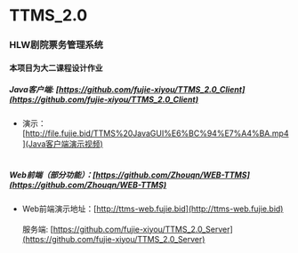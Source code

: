 # TTMS_2.0

### HLW剧院票务管理系统

#### 本项目为大二课程设计作业
##### Java客户端: [https://github.com/fujie-xiyou/TTMS_2.0_Client](https://github.com/fujie-xiyou/TTMS_2.0_Client)<br>
- 演示：[http://file.fujie.bid/TTMS%20JavaGUI%E6%BC%94%E7%A4%BA.mp4](Java客户端演示视频)<br><br>
##### Web前端（部分功能）：[https://github.com/Zhouqn/WEB-TTMS](https://github.com/Zhouqn/WEB-TTMS)<br>
- Web前端演示地址：[http://ttms-web.fujie.bid](http://ttms-web.fujie.bid)<br><br>
服务端: [https://github.com/fujie-xiyou/TTMS_2.0_Server](https://github.com/fujie-xiyou/TTMS_2.0_Server)

